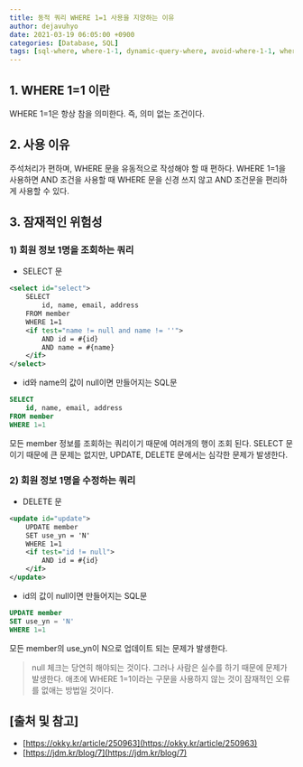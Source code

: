 ```yaml
---
title: 동적 쿼리 WHERE 1=1 사용을 지양하는 이유
author: dejavuhyo
date: 2021-03-19 06:05:00 +0900
categories: [Database, SQL]
tags: [sql-where, where-1-1, dynamic-query-where, avoid-where-1-1, where-1-1-사용지양]
---
```


## 1. WHERE 1=1 이란
WHERE 1=1은 항상 참을 의미한다. 즉, 의미 없는 조건이다.

## 2. 사용 이유
주석처리가 편하며, WHERE 문을 유동적으로 작성해야 할 때 편하다. WHERE 1=1을 사용하면 AND 조건을 사용할 때 WHERE 문을 신경 쓰지 않고 AND 조건문을 편리하게 사용할 수 있다.

## 3. 잠재적인 위험성

### 1) 회원 정보 1명을 조회하는 쿼리

* SELECT 문

```xml
<select id="select">
    SELECT
        id, name, email, address
    FROM member
    WHERE 1=1
    <if test="name != null and name != ''">
        AND id = #{id}
        AND name = #{name}
    </if>
</select>
```

* id와 name의 값이 null이면 만들어지는 SQL문

```sql
SELECT
    id, name, email, address
FROM member
WHERE 1=1
```

모든 member 정보를 조회하는 쿼리이기 때문에 여러개의 행이 조회 된다. SELECT 문이기 때문에 큰 문제는 없지만, UPDATE, DELETE 문에서는 심각한 문제가 발생한다.

### 2) 회원 정보 1명을 수정하는 쿼리

* DELETE 문

```xml
<update id="update">
    UPDATE member
    SET use_yn = 'N'
    WHERE 1=1
    <if test="id != null">
        AND id = #{id}
    </if>
</update>
```

* id의 값이 null이면 만들어지는 SQL문

```sql
UPDATE member
SET use_yn = 'N'
WHERE 1=1
```

모든 member의 use_yn이 N으로 업데이트 되는 문제가 발생한다.

> null 체크는 당연히 해야되는 것이다. 그러나 사람은 실수를 하기 때문에 문제가 발생한다. 애초에 WHERE 1=1이라는 구문을 사용하지 않는 것이 잠재적인 오류를 없애는 방법일 것이다.

## [출처 및 참고]
* [https://okky.kr/article/250963](https://okky.kr/article/250963)
* [https://jdm.kr/blog/7](https://jdm.kr/blog/7)
